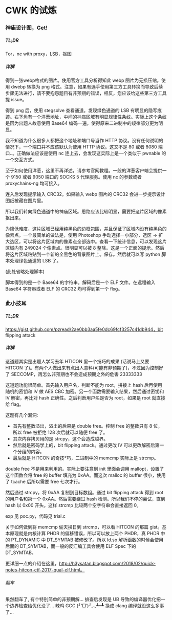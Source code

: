 # CWK 的试炼
### 神庙设计图，Get!
##### TL;DR
Tor，nc with proxy，LSB，抠图
##### 详解
得到一张webp格式的图片。使用官方工具分析得知此 webp 图片为无损压缩。使用 dwebp 转换为 png 格式。注意，如果有选手使用第三方工具转换而导致后续步骤无法进行，请不要抱怨题目有非预期的错误，相反，您应该给这些第三方工具提 issue。

得到 png 后，使用 stegsolve 查看通道。发现绿色通道的 LSB 有明显的隐写痕迹。右下角有一个洋葱地址，中间的神庙区域有明显规律性条纹。实际上这个条纹是因为出题人故意使用 Base64 编码一遍，使得原来二进制中的规律部分更为明显。

我不知道为什么很多人都把这个地址和端口号当作 HTTP 协议。没有任何说明的情况下，一个端口并不应该默认为使用 HTTP 协议。这又不是 80 或者 8080 端口..。正确做法应该是使用 nc 连上去，会发现这实际上是一个类似于 pwnable 的一个交互方式。

至于如何使用洋葱，这里不再详述，请参考官网教程。一般的洋葱客户端会提供一个 9150 或者 9050 端口的 SOCKS 5 代理服务。使用 nc 的参数或者 proxychains-ng 均可接入。

连入后发现提示输入 CRC32。如果输入 webp 图片的 CRC32 会进一步提示设计图纸被藏在图片里。

所以我们转向绿色通道中的神庙区域。思路应该比较明显，需要把这片区域的像素抠出来。

为降低难度，这片区域已经用纯黑色的边框包围，并且保证了区域内没有纯黑色的像素点。一个最简单的做法是，使用 Photoshop 手动选择一小部分，选区 -> 扩大选区，可以将这片区域内的像素点全部选中。查看一下统计信息，可以发现这片区域内有 249024 个像素点。很明显可以被 8 整除。这是一个正面的提示。然后将这片区域粘贴到一个新的全黑色的背景图片上。保存。然后就可以写 python 脚本处理绿色通道的 LSB 了。

(此处省略处理脚本)

脚本得到的是一个 Base64 的字符串。解码后是一个 ELF 文件。在远程输入 Base64 字符串或者 ELF 的 CRC32 均可得到第一个 flxg。
### 此小技耳
##### TL;DR
https://gist.github.com/pzread/2ae0bb3aa5fe0dc69fcf3257c41db944，bit flipping attack
##### 详解
这道题其实是出题人学习去年 HTICON 里一个技巧的成果 (话说马上又要 HITCON 了)。有两个人做出来有点出人意料(可能有非预期了)，不过因为控制好了 SECCOMP，再怎么非预期也不会造成预期之外的危害 23333333

这道题功能很简单。首先输入用户名，判断不能为 root，拼接上 hash 后再使用随机的密钥和 IV 做 AES CBC 加密。另一个函数需要输入结果，然后通过密钥和 IV 解密，再比对 hash 正确性。之后判断用户名是否为 root，如果是 root 就直接给 flag。

这题有几个漏洞:

* 首先有整数溢出，溢出的后果是 double free。控制 free 的整数只有 8 位，所以 free 被拒绝 128 次后就可以随便 free 了。
* 其次内存拷贝用的是 strcpy，这个会造成越界。
* 然后就是密码学上的，bit flipping attack。通过更改 IV 可以更改解密后第一个分组的内容。
* 最后就是 HITCON 的奇技*巧，二进制中的 memcmp 实际上是 strcmp。

double free 不是用来利用的。实际上要注意到 init 里面会调用 mallopt，设置了这个函数会将 free 的 buffer 填充为 0xAA。而这次 malloc 的 buffer 很小，使用了 tcache 后所以需要 free 七次才行。

然后通过 strcpy，将 0xAA 复制到目标数组。通过 bit flipping attack 得到 root 的用户名和第一个 0xAA。然后需要绕过 hash 检测。所以我们不停的尝试，直到 hash 以 0x00 开头。这样 strcmp 比较两个空字符串会直接返回 0。

exp 见 poc.py，代码见 trial.c

关于如何做到将 memcmp 偷天换日到 strcmp，可以看 HITCON 的那篇 gist。基本原理就是内核计算 PHDR 的偏移错误，所以可以放上两个 PHDR，真 PHDR 中的 PT_DYNAMIC 中 DT_SYMTAB 被修改了。所以 ld.so 解析函数的时候会使用后面的 DT_SYMTAB，而一般的反汇编工具会使用 ELF Spec 下的 DT_SYMTAB。

更详细一点的介绍在这里，http://h3ysatan.blogspot.com/2018/02/quick-notes-hitcon-ctf-2017-qual-elf.html。
###### 翻车
果然翻车了, 有个特别简单的非预期解... 排查后发现是 UB 导致的编译器优化把一个边界检查给优化没了... 辣鸡 GCC (╯‵□′)╯︵┻━┻
换成 clang 编译就没这么多事了...
